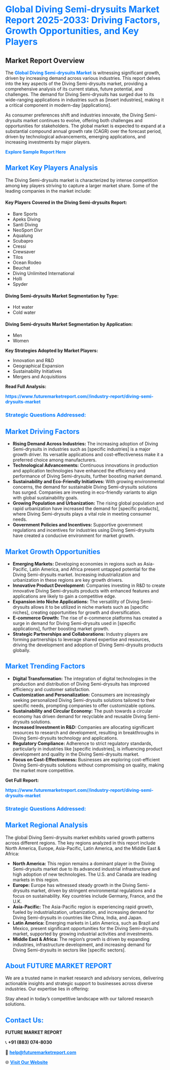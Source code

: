 <h1 style="color: #007BFF;">Global Diving Semi-drysuits Market Report 2025-2033: Driving Factors, Growth Opportunities, and Key Players</h1>

<section id="overview">
<h2>Market Report Overview</h2>
<p>The <a href="https://www.futuremarketreport.com//industry-report/diving-semi-drysuits-market" style="color: #007BFF; text-decoration: none;"><strong>Global Diving Semi-drysuits Market</strong></a> is witnessing significant growth, driven by increasing demand across various industries. This report delves into the key aspects of the Diving Semi-drysuits market, providing a comprehensive analysis of its current status, future potential, and challenges. The demand for Diving Semi-drysuits has surged due to its wide-ranging applications in industries such as [insert industries], making it a critical component in modern-day [applications].</p>
<p>As consumer preferences shift and industries innovate, the Diving Semi-drysuits market continues to evolve, offering both challenges and opportunities for stakeholders. The global market is expected to expand at a substantial compound annual growth rate (CAGR) over the forecast period, driven by technological advancements, emerging applications, and increasing investments by major players.</p>
</section>

<section id="overview">
<p><a href="https://www.futuremarketreport.com//request-sample/reportId=92393" style="color: #007BFF; text-decoration: none;"><strong>Explore Sample Report Here</strong></a></p>
</section>

<section id="key-players">
<h2 style="color: #007BFF;">Market Key Players Analysis</h2>
<p>The Diving Semi-drysuits market is characterized by intense competition among key players striving to capture a larger market share. Some of the leading companies in the market include:</p>
<h4>Key Players Covered in the Diving Semi-drysuits Report:</h4>
<ul><li>Bare Sports</li><li>Apeks Diving</li><li>Santi Diving</li><li>NeoSport Divr</li><li>Aqualung</li><li>Scubapro</li><li>Cressi</li><li>Crewsaver</li><li>Tilos</li><li>Ocean Rodeo</li><li>Beuchat</li><li>Diving Unlimited International</li><li>Holli</li><li>Spyder</li></ul>
<h4>Diving Semi-drysuits Market Segmentation by Type:</h4>
<ul><li>Hot water</li><li>Cold water</li></ul>

<h4>Diving Semi-drysuits Market Segmentation by Application:</h4>
<ul><li>Men</li><li>Women</li></ul>
<p><strong>Key Strategies Adopted by Market Players:</strong></p>
<ul>
<li>Innovation and R&D</li>
<li>Geographical Expansion</li>
<li>Sustainability Initiatives</li>
<li>Mergers and Acquisitions</li>
</ul>
</section>

<section>
<p><strong>Read Full Analysis: </strong></p><a href="https://www.futuremarketreport.com//industry-report/diving-semi-drysuits-market" style="color: #007BFF; text-decoration: none;"><strong>https://www.futuremarketreport.com//industry-report/diving-semi-drysuits-market</strong></a>
<h3 style="color: #007BFF;">Strategic Questions Addressed:</h3>
</section>

<section id="driving-factors">
<h2 style="color: #007BFF;">Market Driving Factors</h2>
<ul>
<li><strong>Rising Demand Across Industries:</strong> The increasing adoption of Diving Semi-drysuits in industries such as [specific industries] is a major growth driver. Its versatile applications and cost-effectiveness make it a preferred choice among manufacturers.</li>
<li><strong>Technological Advancements:</strong> Continuous innovations in production and application technologies have enhanced the efficiency and performance of Diving Semi-drysuits, further boosting market demand.</li>
<li><strong>Sustainability and Eco-Friendly Initiatives:</strong> With growing environmental concerns, the demand for sustainable Diving Semi-drysuits solutions has surged. Companies are investing in eco-friendly variants to align with global sustainability goals.</li>
<li><strong>Growing Population and Urbanization:</strong> The rising global population and rapid urbanization have increased the demand for [specific products], where Diving Semi-drysuits plays a vital role in meeting consumer needs.</li>
<li><strong>Government Policies and Incentives:</strong> Supportive government regulations and incentives for industries using Diving Semi-drysuits have created a conducive environment for market growth.</li>
</ul>
</section>

<section id="growth-opportunities">
<h2 style="color: #007BFF;">Market Growth Opportunities</h2>
<ul>
<li><strong>Emerging Markets:</strong> Developing economies in regions such as Asia-Pacific, Latin America, and Africa present untapped potential for the Diving Semi-drysuits market. Increasing industrialization and urbanization in these regions are key growth drivers.</li>
<li><strong>Innovative Product Development:</strong> Companies investing in R&D to create innovative Diving Semi-drysuits products with enhanced features and applications are likely to gain a competitive edge.</li>
<li><strong>Expansion into Niche Applications:</strong> The versatility of Diving Semi-drysuits allows it to be utilized in niche markets such as [specific niches], creating opportunities for growth and diversification.</li>
<li><strong>E-commerce Growth:</strong> The rise of e-commerce platforms has created a surge in demand for Diving Semi-drysuits used in [specific applications], further boosting market growth.</li>
<li><strong>Strategic Partnerships and Collaborations:</strong> Industry players are forming partnerships to leverage shared expertise and resources, driving the development and adoption of Diving Semi-drysuits products globally.</li>
</ul>
</section>

<section id="trending-factors">
<h2 style="color: #007BFF;">Market Trending Factors</h2>
<ul>
<li><strong>Digital Transformation:</strong> The integration of digital technologies in the production and distribution of Diving Semi-drysuits has improved efficiency and customer satisfaction.</li>
<li><strong>Customization and Personalization:</strong> Consumers are increasingly seeking personalized Diving Semi-drysuits solutions tailored to their specific needs, prompting companies to offer customizable options.</li>
<li><strong>Sustainability and Circular Economy:</strong> The push towards a circular economy has driven demand for recyclable and reusable Diving Semi-drysuits solutions.</li>
<li><strong>Increased Investment in R&D:</strong> Companies are allocating significant resources to research and development, resulting in breakthroughs in Diving Semi-drysuits technology and applications.</li>
<li><strong>Regulatory Compliance:</strong> Adherence to strict regulatory standards, particularly in industries like [specific industries], is influencing product development and quality in the Diving Semi-drysuits market.</li>
<li><strong>Focus on Cost-Effectiveness:</strong> Businesses are exploring cost-efficient Diving Semi-drysuits solutions without compromising on quality, making the market more competitive.</li>
</ul>
</section>

<section>
<p><strong>Get Full Report: </strong></p><a href="https://www.futuremarketreport.com//industry-report/diving-semi-drysuits-market" style="color: #007BFF; text-decoration: none;"><strong>https://www.futuremarketreport.com//industry-report/diving-semi-drysuits-market</strong></a>
<h3 style="color: #007BFF;">Strategic Questions Addressed:</h3>
</section>


<section id="regional-analysis">
<h2 style="color: #007BFF;">Market Regional Analysis</h2>
<p>The global Diving Semi-drysuits market exhibits varied growth patterns across different regions. The key regions analyzed in this report include North America, Europe, Asia-Pacific, Latin America, and the Middle East & Africa:</p>
<ul>
<li><strong>North America:</strong> This region remains a dominant player in the Diving Semi-drysuits market due to its advanced industrial infrastructure and high adoption of new technologies. The U.S. and Canada are leading markets in this region.</li>
<li><strong>Europe:</strong> Europe has witnessed steady growth in the Diving Semi-drysuits market, driven by stringent environmental regulations and a focus on sustainability. Key countries include Germany, France, and the U.K.</li>
<li><strong>Asia-Pacific:</strong> The Asia-Pacific region is experiencing rapid growth, fueled by industrialization, urbanization, and increasing demand for Diving Semi-drysuits in countries like China, India, and Japan.</li>
<li><strong>Latin America:</strong> Emerging markets in Latin America, such as Brazil and Mexico, present significant opportunities for the Diving Semi-drysuits market, supported by growing industrial activities and investments.</li>
<li><strong>Middle East & Africa:</strong> The region’s growth is driven by expanding industries, infrastructure development, and increasing demand for Diving Semi-drysuits in sectors like [specific sectors].</li>
</ul>
</section>

<footer>
<h2 style="color: #007BFF;">About FUTURE MARKET REPORT</h2>
<p>We are a trusted name in market research and advisory services, delivering actionable insights and strategic support to businesses across diverse industries. Our expertise lies in offering:</p>

<p>Stay ahead in today’s competitive landscape with our tailored research solutions.</p>

<h2 style="color: #007BFF;">Contact Us:</h2>
<p><strong>FUTURE MARKET REPORT</strong></p>
<p>📞 <strong>+91 (883) 074-8030</strong></p>
<p>📧 <strong><a href="mailto:help@futuremarketreport.com" style="color: #007BFF;">help@futuremarketreport.com</a></strong></p>
<p>🌐 <strong><a href="https://www.futuremarketreport.com/" style="color: #007BFF;">Visit Our Website</a></strong></p>
</footer>